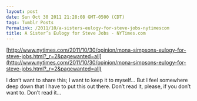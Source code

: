 ```yaml
---
layout: post
date: Sun Oct 30 2011 21:28:08 GMT-0500 (CDT)
tags: Tumblr Posts
Permalink: /2011/10/a-sisters-eulogy-for-steve-jobs-nytimescom
title: A Sister’s Eulogy for Steve Jobs - NYTimes.com
---
```


[http://www.nytimes.com/2011/10/30/opinion/mona-simpsons-eulogy-for-steve-jobs.html?_r=2&pagewanted=all](http://www.nytimes.com/2011/10/30/opinion/mona-simpsons-eulogy-for-steve-jobs.html?_r=2&pagewanted=all)

I don’t want to share this; I want to keep it to myself… But I feel somewhere deep down that I have to put this out there. Don’t read it, please, if you don’t want to. Don’t read it…
